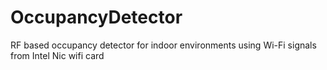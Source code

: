 # OccupancyDetector
RF based occupancy detector for indoor environments using Wi-Fi signals from Intel Nic wifi card
